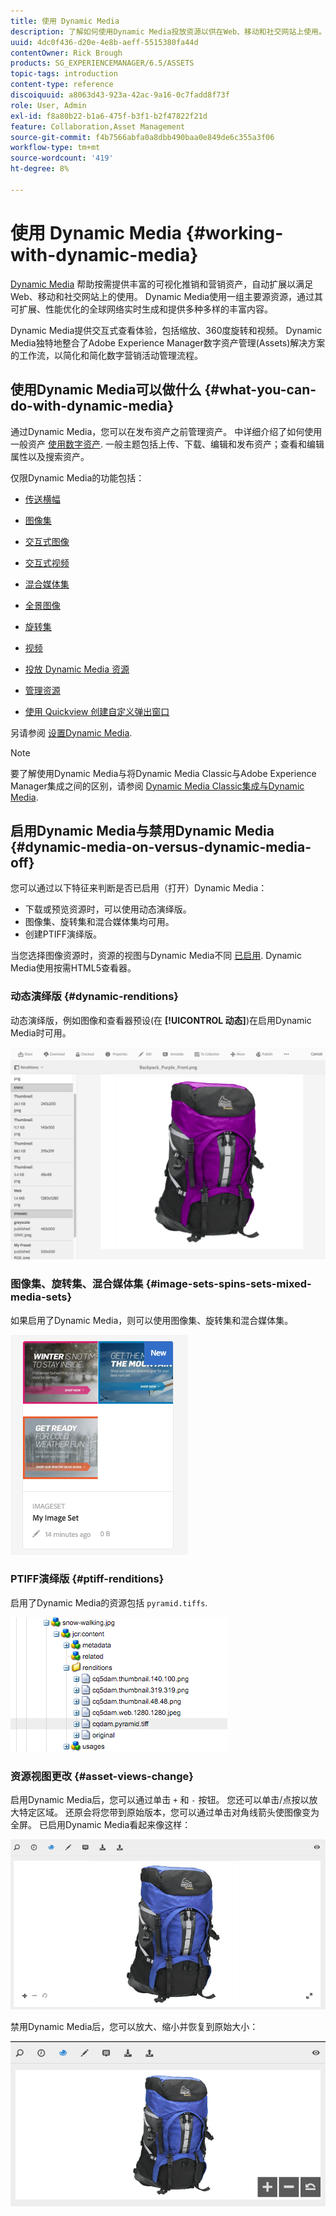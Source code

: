 ```yaml
---
title: 使用 Dynamic Media
description: 了解如何使用Dynamic Media投放资源以供在Web、移动和社交网站上使用。
uuid: 4dc0f436-d20e-4e8b-aeff-5515380fa44d
contentOwner: Rick Brough
products: SG_EXPERIENCEMANAGER/6.5/ASSETS
topic-tags: introduction
content-type: reference
discoiquuid: a8063d43-923a-42ac-9a16-0c7fadd8f73f
role: User, Admin
exl-id: f8a80b22-b1a6-475f-b3f1-b2f47822f21d
feature: Collaboration,Asset Management
source-git-commit: f4b7566abfa0a8dbb490baa0e849de6c355a3f06
workflow-type: tm+mt
source-wordcount: '419'
ht-degree: 8%

---
```


# 使用 Dynamic Media {#working-with-dynamic-media}

[Dynamic Media](https://business.adobe.com/products/experience-manager/assets/dynamic-media.html) 帮助按需提供丰富的可视化推销和营销资产，自动扩展以满足Web、移动和社交网站上的使用。 Dynamic Media使用一组主要源资源，通过其可扩展、性能优化的全球网络实时生成和提供多种多样的丰富内容。

Dynamic Media提供交互式查看体验，包括缩放、360度旋转和视频。 Dynamic Media独特地整合了Adobe Experience Manager数字资产管理(Assets)解决方案的工作流，以简化和简化数字营销活动管理流程。

<!-- >ARTICLE IS MISSING. GIVES 404 [!NOTE]
>
>A Community article is available on [Working with Adobe Experience Manager and Dynamic Media](https://helpx.adobe.com/experience-manager/using/aem_dynamic_media.html). -->

## 使用Dynamic Media可以做什么 {#what-you-can-do-with-dynamic-media}

通过Dynamic Media，您可以在发布资产之前管理资产。 中详细介绍了如何使用一般资产 [使用数字资产](manage-assets.md). 一般主题包括上传、下载、编辑和发布资产；查看和编辑属性以及搜索资产。

仅限Dynamic Media的功能包括：

* [传送横幅](carousel-banners.md)
* [图像集](image-sets.md)
* [交互式图像](interactive-images.md)
* [交互式视频](interactive-videos.md)
* [混合媒体集](mixed-media-sets.md)
* [全景图像](panoramic-images.md)

* [旋转集](spin-sets.md)
* [视频](video.md)
* [投放 Dynamic Media 资源](delivering-dynamic-media-assets.md)
* [管理资源](managing-assets.md)
* [使用 Quickview 创建自定义弹出窗口](custom-pop-ups.md)

另请参阅 [设置Dynamic Media](administering-dynamic-media.md).

>[!NOTE]
>
>要了解使用Dynamic Media与将Dynamic Media Classic与Adobe Experience Manager集成之间的区别，请参阅 [Dynamic Media Classic集成与Dynamic Media](/help/sites-administering/scene7.md#aem-scene-integration-versus-dynamic-media).

## 启用Dynamic Media与禁用Dynamic Media {#dynamic-media-on-versus-dynamic-media-off}

您可以通过以下特征来判断是否已启用（打开）Dynamic Media：

* 下载或预览资源时，可以使用动态演绎版。
* 图像集、旋转集和混合媒体集均可用。
* 创建PTIFF演绎版。

当您选择图像资源时，资源的视图与Dynamic Media不同 [已启用](config-dynamic.md#enabling-dynamic-media). Dynamic Media使用按需HTML5查看器。

### 动态演绎版 {#dynamic-renditions}

动态演绎版，例如图像和查看器预设(在 **[!UICONTROL 动态]**)在启用Dynamic Media时可用。

![chlimage_1-358](assets/chlimage_1-358.png)

### 图像集、旋转集、混合媒体集 {#image-sets-spins-sets-mixed-media-sets}

如果启用了Dynamic Media，则可以使用图像集、旋转集和混合媒体集。

![chlimage_1-359](assets/chlimage_1-359.png)

### PTIFF演绎版 {#ptiff-renditions}

启用了Dynamic Media的资源包括 `pyramid.tiffs`.

![chlimage_1-360](assets/chlimage_1-360.png)

### 资源视图更改 {#asset-views-change}

启用Dynamic Media后，您可以通过单击 `+` 和 `-` 按钮。 您还可以单击/点按以放大特定区域。 还原会将您带到原始版本，您可以通过单击对角线箭头使图像变为全屏。 已启用Dynamic Media看起来像这样：

![chlimage_1-361](assets/chlimage_1-361.png)

禁用Dynamic Media后，您可以放大、缩小并恢复到原始大小：

![chlimage_1-362](assets/chlimage_1-362.png)
